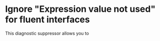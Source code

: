 # Ignore "Expression value not used" for fluent interfaces

This diagnostic suppressor allows you to